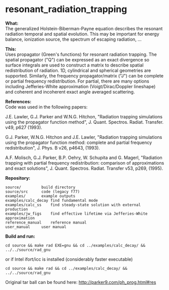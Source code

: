 # resonant_radiation_trapping

<b>What:</b><br>
The generalized Holstein-Biberman-Payne equation describes the resonant radiation temporal and spatial evolution. This may be important for energy balance, ionization source, the spectrum of escaping radiation, ...

<b>This:</b><br>
Uses propagator (Green's functions) for resonant radiation trapping. The spatial propagator ("Q") can be expressed as an exact divergence so surface integrals are used to construct a matrix to describe spatial redistribution of radiation. 1D, cylindrical and spherical geometries are supported. Similarly, the frequency propagator/matrix ("J") can be complete or partial frequency redistribution. For partial, there are many options including Jefferies-White approximation (Voigt/Dirac/Doppler lineshape) and coherent and incoherent exact angle averaged scattering.

<b>References:</b><br>
Code was used in the following papers:

J.E. Lawler, G.J. Parker and W.N.G. Hitchon, "Radiation trapping simulations using the propagator function method",  J. Quant. Spectros.  Radiat. Transfer. v49, p627 (1993).

G.J. Parker, W.N.G. Hitchon and J.E. Lawler, "Radiation trapping simulations using the propagator function method: complete and partial frequency redistribution", J. Phys. B v26, p4643, (1993).

A.F. Molisch, G.J. Parker, B.P. Oehry, W. Schupita and G. Magerl, "Radiation trapping with partial frequency redistribution: comparison of approximations and exact solutions", J. Quant. Spectros.  Radiat. Transfer v53, p269, (1995).

<b>Repository:</b>

	source/			build directory
	source/src		code (legacy f77)
	examples/		example outputs
	examples/calc_decay	find fundamental mode
	examples/calc_ss	find steady-state solution with external production
	examples/jw_figs	find effective lifetime via Jefferies-White approximation
	reference_manual	reference manual
	user_manual		user manual

<b>Build and run:</b>

	cd source && make rad EXE=gnu && cd ../examples/calc_decay/ && ../../source/rad_gnu
	
or if Intel ifort/icc is installed (considerably faster executable)<br>

	cd source && make rad && cd ../examples/calc_decay/ && ../../source/rad_gnu

Original tar ball can be found here: http://parker9.com/ph_prog.html#res

